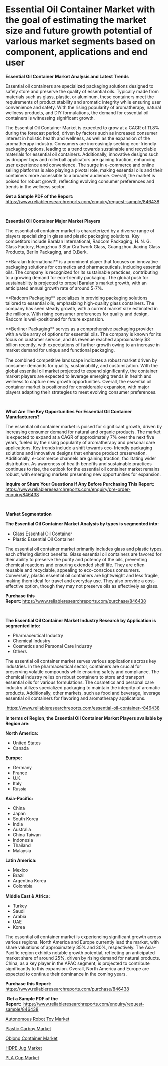 <p><h1>Essential Oil Container Market with the goal of estimating the market size and future growth potential of various market segments based on component, applications and end user</h1></p><p><strong>Essential Oil Container Market Analysis and Latest Trends</strong></p>
<p><p>Essential oil containers are specialized packaging solutions designed to safely store and preserve the quality of essential oils. Typically made from materials such as glass, plastic, or aluminum, these containers meet the requirements of product stability and aromatic integrity while ensuring user convenience and safety. With the rising popularity of aromatherapy, natural wellness products, and DIY formulations, the demand for essential oil containers is witnessing significant growth.</p><p>The Essential Oil Container Market is expected to grow at a CAGR of 11.8% during the forecast period, driven by factors such as increased consumer interest in holistic health and wellness, as well as the expansion of the aromatherapy industry. Consumers are increasingly seeking eco-friendly packaging options, leading to a trend towards sustainable and recyclable materials for essential oil containers. Additionally, innovative designs such as dropper tops and rollerball applicators are gaining traction, enhancing user experience and convenience. The surge in e-commerce and online selling platforms is also playing a pivotal role, making essential oils and their containers more accessible to a broader audience. Overall, the market is poised for robust growth, reflecting evolving consumer preferences and trends in the wellness sector.</p></p>
<p><strong>Get a Sample PDF of the Report:&nbsp;</strong> <a href="https://www.reliableresearchreports.com/enquiry/request-sample/846438?utm_campaign=38&utm_medium=2&utm_source=Github&utm_content=ia&utm_term=08022025&utm_id=essential-oil-container">https://www.reliableresearchreports.com/enquiry/request-sample/846438</a></p>
<p>&nbsp;</p>
<p><strong>Essential Oil Container Major Market Players</strong></p>
<p><p>The essential oil container market is characterized by a diverse range of players specializing in glass and plastic packaging solutions. Key competitors include Baralan International, Radcom Packaging, H. N. G. Glass Factory, Hangzhou 3 Star Craftwork Glass, Guangzhou Jiaxing Glass Products, Berlin Packaging, and O.Berk.</p><p>**Baralan International** is a prominent player that focuses on innovative packaging solutions for cosmetics and pharmaceuticals, including essential oils. The company is recognized for its sustainable practices, contributing to a growing demand for eco-friendly packaging. The global push for sustainability is projected to propel Baralan's market growth, with an anticipated annual growth rate of around 5-7%.</p><p>**Radcom Packaging** specializes in providing packaging solutions tailored to essential oils, emphasizing high-quality glass containers. The company has seen steady growth, with a current market size estimated in the millions. With rising consumer preferences for quality and design, Radcom is well-positioned for future expansion.</p><p>**Berliner Packaging** serves as a comprehensive packaging provider with a wide array of options for essential oils. The company is known for its focus on customer service, and its revenue reached approximately $3 billion recently, with expectations of further growth owing to an increase in market demand for unique and functional packaging.</p><p>The combined competitive landscape indicates a robust market driven by consumer demands for quality, sustainability, and customization. With the global essential oil market projected to expand significantly, the container market players are expected to leverage emerging trends in health and wellness to capture new growth opportunities. Overall, the essential oil container market is positioned for considerable expansion, with major players adapting their strategies to meet evolving consumer preferences.</p></p>
<p>&nbsp;</p>
<p><strong>What Are The Key Opportunities For Essential Oil Container Manufacturers?</strong></p>
<p><p>The essential oil container market is poised for significant growth, driven by increasing consumer demand for natural and organic products. The market is expected to expand at a CAGR of approximately 7% over the next five years, fueled by the rising popularity of aromatherapy and personal care applications. Key trends include a shift towards eco-friendly packaging solutions and innovative designs that enhance product preservation. Additionally, e-commerce channels are gaining traction, facilitating wider distribution. As awareness of health benefits and sustainable practices continues to rise, the outlook for the essential oil container market remains robust, with emerging markets presenting new opportunities for expansion.</p></p>
<p><strong>Inquire or Share Your Questions If Any Before Purchasing This Report:</strong> <a href="https://www.reliableresearchreports.com/enquiry/pre-order-enquiry/846438?utm_campaign=38&utm_medium=2&utm_source=Github&utm_content=ia&utm_term=08022025&utm_id=essential-oil-container">https://www.reliableresearchreports.com/enquiry/pre-order-enquiry/846438</a></p>
<p>&nbsp;</p>
<p><strong>Market Segmentation</strong></p>
<p><strong>The Essential Oil Container Market Analysis by types is segmented into:</strong></p>
<p><ul><li>Glass Essential Oil Container</li><li>Plastic Essential Oil Container</li></ul></p>
<p><p>The essential oil container market primarily includes glass and plastic types, each offering distinct benefits. Glass essential oil containers are favored for their ability to preserve the purity and potency of the oils, preventing chemical reactions and ensuring extended shelf life. They are often reusable and recyclable, appealing to eco-conscious consumers. Conversely, plastic essential oil containers are lightweight and less fragile, making them ideal for travel and everyday use. They also provide a cost-effective option, though they may not preserve oils as effectively as glass.</p></p>
<p><strong>Purchase this Report:&nbsp;</strong><a href="https://www.reliableresearchreports.com/purchase/846438?utm_campaign=38&utm_medium=2&utm_source=Github&utm_content=ia&utm_term=08022025&utm_id=essential-oil-container">https://www.reliableresearchreports.com/purchase/846438</a></p>
<p>&nbsp;</p>
<p><strong>The Essential Oil Container Market Industry Research by Application is segmented into:</strong></p>
<p><ul><li>Pharmaceutical Industry</li><li>Chemical Industry</li><li>Cosmetics and Personal Care Industry</li><li>Others</li></ul></p>
<p><p>The essential oil container market serves various applications across key industries. In the pharmaceutical sector, containers are crucial for preserving volatile compounds while ensuring safety and compliance. The chemical industry relies on robust containers to store and transport essential oils for various formulations. The cosmetics and personal care industry utilizes specialized packaging to maintain the integrity of aromatic products. Additionally, other markets, such as food and beverage, leverage essential oil containers for flavoring and aromatherapy applications.</p></p>
<p><a href="https://www.reliableresearchreports.com/essential-oil-container-r846438?utm_campaign=38&utm_medium=2&utm_source=Github&utm_content=ia&utm_term=08022025&utm_id=essential-oil-container">&nbsp;https://www.reliableresearchreports.com/essential-oil-container-r846438</a></p>
<p><strong>In terms of Region, the Essential Oil Container Market Players available by Region are:</strong></p>
<p>
    <p> <strong> North America: </strong>
        <ul>
            <li>United States</li>
            <li>Canada</li>
        </ul>
        </p> 
    <p> <strong> Europe: </strong>
        <ul>
            <li>Germany</li>
            <li>France</li>
            <li>U.K.</li>
            <li>Italy</li>
            <li>Russia</li>
        </ul>
        </p> 
    <p> <strong> Asia-Pacific: </strong>
        <ul>
            <li>China</li>
            <li>Japan</li>
            <li>South Korea</li>
            <li>India</li>
            <li>Australia</li>
            <li>China Taiwan</li>
            <li>Indonesia</li>
            <li>Thailand</li>
            <li>Malaysia</li>
        </ul>
        </p> 
    <p> <strong> Latin America: </strong>
        <ul>
            <li>Mexico</li>
            <li>Brazil</li>
            <li>Argentina Korea</li>
            <li>Colombia</li>
        </ul>
        </p> 
    <p> <strong> Middle East & Africa: </strong>
        <ul>
            <li>Turkey</li>
            <li>Saudi</li>
            <li>Arabia</li>
            <li>UAE</li>
            <li>Korea</li>
        </ul>
    </p>
    </p>
<p><p>The essential oil container market is experiencing significant growth across various regions. North America and Europe currently lead the market, with share valuations of approximately 35% and 30%, respectively. The Asia-Pacific region exhibits notable growth potential, reflecting an anticipated market share of around 25%, driven by rising demand for natural products. China, as a key player in the APAC segment, is projected to contribute significantly to this expansion. Overall, North America and Europe are expected to continue their dominance in the coming years.</p></p>
<p><strong>Purchase this Report: </strong><a href="https://www.reliableresearchreports.com/purchase/846438?utm_campaign=38&utm_medium=2&utm_source=Github&utm_content=ia&utm_term=08022025&utm_id=essential-oil-container">https://www.reliableresearchreports.com/purchase/846438</a></p>
<p>&nbsp;<strong>Get a Sample PDF of the Report:&nbsp;&nbsp;</strong><a href="https://www.reliableresearchreports.com/enquiry/request-sample/846438?utm_campaign=38&utm_medium=2&utm_source=Github&utm_content=ia&utm_term=08022025&utm_id=essential-oil-container">https://www.reliableresearchreports.com/enquiry/request-sample/846438</a></p>
<p><strong></strong></p>
<p><p><a href="https://github.com/ariyilmelzar/Market-Research-Report-List-1/blob/main/autonomous-robot-toy-market.md?utm_campaign=38&utm_medium=2&utm_source=Github&utm_content=ia&utm_term=08022025&utm_id=essential-oil-container">Autonomous Robot Toy Market</a></p><p><a href="https://github.com/zurubting/Market-Research-Report-List-1/blob/main/plastic-carboy-market.md?utm_campaign=38&utm_medium=2&utm_source=Github&utm_content=ia&utm_term=08022025&utm_id=essential-oil-container">Plastic Carboy Market</a></p><p><a href="https://github.com/boluluhabeel/Market-Research-Report-List-1/blob/main/oblong-container-market.md?utm_campaign=38&utm_medium=2&utm_source=Github&utm_content=ia&utm_term=08022025&utm_id=essential-oil-container">Oblong Container Market</a></p><p><a href="https://github.com/lalolatiot/Market-Research-Report-List-1/blob/main/hdpe-jug-market.md?utm_campaign=38&utm_medium=2&utm_source=Github&utm_content=ia&utm_term=08022025&utm_id=essential-oil-container">HDPE Jug Market</a></p><p><a href="https://github.com/duscarajlha/Market-Research-Report-List-1/blob/main/pla-cup-market.md?utm_campaign=38&utm_medium=2&utm_source=Github&utm_content=ia&utm_term=08022025&utm_id=essential-oil-container">PLA Cup Market</a></p></p>